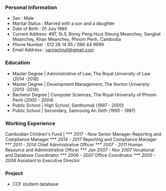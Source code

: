 ### Personal Information
- Sex		: Male
- Marital Status	: Married with a son and a daughter
- Date of Birth	: 01 July 1985
- Current Address: #97, St.5, Borey Peng Hout Steung Meanchey, Sangkat Meanchey, Khan Meanchey, Phnom Penh, Cambodia
- Phone Number 	: 012 28 14 95 / 086 44 9999
- Email Address	: vanrachna1@gmail.com

### Education            								       		
- Master Degree   |  Administrative of Law, The Royal University of Law (_2014 -2016_)
- Master Degree   |  Development Management, The Norton University (_2013 -2014_)	 			        		
- Bachelor Degree |  Computer Sciences, The Royal University of Phnom Penh (_2000 - 2004_)
- Public School   |  High School, Santhomuk (_1997 - 2000_)
- Public School   |  Secondary, Samroung An Deth (_1995 - 1997_)

### Working Experience
Cambodian Children's Fund |
*** _2017 - Now_   Senior Manager-Reporting and Compliance Manager
*** _2014 - 2017_  Reporting and Compliance Manager 
*** _2011 - 2014_  Chief Administrative Officer
*** _2007 - 2011_  Human Resource and Administrative Officer
*** _Jan 2007 - Nov 2007_  Vocational and Database Coordinator
*** _2006 - 2007_  Office Coordinator
*** _2005 - 2006_  Assistant to Executive Director

### Project
- CCF student database
